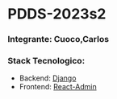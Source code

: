 # PDDS-2023s2

### Integrante: Cuoco,Carlos

### Stack Tecnologico:
- Backend: [Django](https://www.djangoproject.com/)
- Frontend: [React-Admin](https://github.com/marmelab/react-admin)
